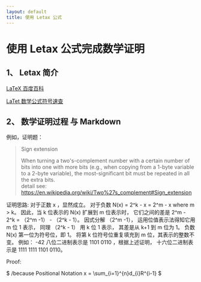 ```yaml
---
layout: default
title: 使用 Letax 公式
---
```


# 使用 Letax 公式完成数学证明

## 1、 Letax 简介

[LaTeX 百度百科](https://baike.baidu.com/item/LaTeX)

[LaTet 数学公式符号速查](http://mohu.org/info/symbols/symbols.htm)

## 2、 数学证明过程 与 Markdown

例如，证明题：

> Sign extension
>
> When turning a two's-complement number with a certain number of bits into one with more bits (e.g., when copying from a 1-byte variable to a 2-byte variable), the most-significant bit must be repeated in all the extra bits.  
> detail see: https://en.wikipedia.org/wiki/Two%27s_complement#Sign_extension

证明思路: 对于正数 x ，显然成立。 对于负数 N(x) = 2^k - x  = 2^m - x where m > k。 因此，当 k 位表示的 N(x) 扩展到 m 位表示时， 它们之间的差是 2^m - 2^k = （2^m -1） - （2^k - 1）。 因式分解 （2^m -1）， 运用位值表示法得知它用 m 位 1 表示， 同理 （2^k - 1） 用 k 位 1 表示， 其差是从 k+1 到 m 位为 1。 负数 N(x) 第一位为符号位，即 1。 将第 k 位符号位重复填充到 m 位，其表示的整数不变。   例如： -42 八位二进制表示是 1101 0110 ，根据上述证明， 十六位二进制表示是 1111 1111 1101 0110。

Proof:

$ /because Positional Notation x = \sum_{i=1}^{n}d_{i}R^{i-1} $ 


